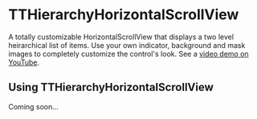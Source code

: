 TTHierarchyHorizontalScrollView
======

A totally customizable HorizontalScrollView that displays a two level heirarchical list of items. Use your own indicator, background and mask images to completely customize the control's look.  See a [video demo on YouTube](http://www.youtube.com/watch?v=RmYI9C-dQvY&feature=g-upl).


## Using TTHierarchyHorizontalScrollView
Coming soon...